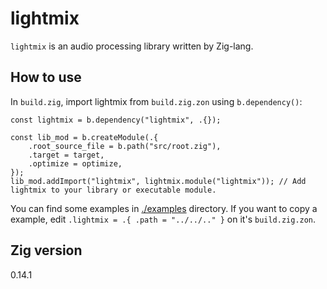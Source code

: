 # lightmix

`lightmix` is an audio processing library written by Zig-lang.

## How to use

In `build.zig`, import lightmix from `build.zig.zon` using `b.dependency()`:

```zig
const lightmix = b.dependency("lightmix", .{});

const lib_mod = b.createModule(.{
    .root_source_file = b.path("src/root.zig"),
    .target = target,
    .optimize = optimize,
});
lib_mod.addImport("lightmix", lightmix.module("lightmix")); // Add lightmix to your library or executable module.
```

You can find some examples in [./examples](./examples) directory. If you want to copy a example, edit `.lightmix = .{ .path = "../../.." }` on it's `build.zig.zon`.

## Zig version

0.14.1
